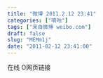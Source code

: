```yaml
---
title: "微博 2011.2.12 23:41"
categories: ["嘀咕"]
tags: ["来自微博 weibo.com"]
draft: false
slug: "MEMm1j"
date: "2011-02-12 23:41:00"
---
```


<p>在线 O网页链接 ​​​​</p>
